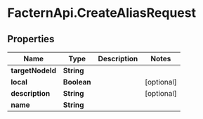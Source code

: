 # FacternApi.CreateAliasRequest

## Properties
Name | Type | Description | Notes
------------ | ------------- | ------------- | -------------
**targetNodeId** | **String** |  | 
**local** | **Boolean** |  | [optional] 
**description** | **String** |  | [optional] 
**name** | **String** |  | 


